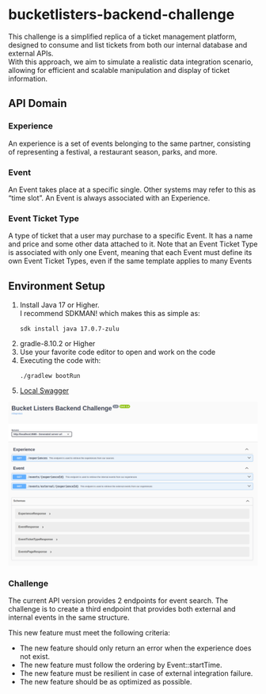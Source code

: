 # bucketlisters-backend-challenge

This challenge is a simplified replica of a ticket management platform, designed to consume and list tickets from both our internal database and external APIs. <br> 
With this approach, we aim to simulate a realistic data integration scenario, allowing for efficient and scalable manipulation and display of ticket information.

## API Domain

### Experience
An experience is a set of events belonging to the same partner, consisting of representing a festival, a restaurant season, parks, and more.

### Event
An Event takes place at a specific single. Other systems may refer to this as “time slot”. An Event is always associated with an Experience.

### Event Ticket Type
A type of ticket that a user may purchase to a specific Event.  It has a name and price and some other data attached to it.  Note that an Event Ticket Type is associated with only one Event, meaning that each Event must define its own Event Ticket Types, even if the same template applies to many Events

## Environment Setup
1. Install Java 17 or Higher.<br>
I recommend SDKMAN! which makes this as simple as:
   ```
   sdk install java 17.0.7-zulu
   ```
2. gradle-8.10.2 or Higher
3. Use your favorite code editor to open and work on the code
4. Executing the code with:
   ```
   ./gradlew bootRun
   ```   
5. [Local Swagger](http://localhost:8585/swagger-ui/index.html#)

![img.png](images/img.png)

### Challenge

The current API version provides 2 endpoints for event search. The challenge is to create a third endpoint that provides both external and internal events in the same structure.

This new feature must meet the following criteria:

- The new feature should only return an error when the experience does not exist.
- The new feature must follow the ordering by Event::startTime.
- The new feature must be resilient in case of external integration failure.
- The new feature should be as optimized as possible.